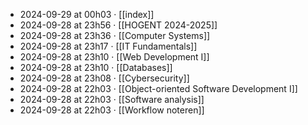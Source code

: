 - 2024-09-29 at 00h03 · [[index]]
- 2024-09-28 at 23h56 · [[HOGENT 2024-2025]]
- 2024-09-28 at 23h36 · [[Computer Systems]]
- 2024-09-28 at 23h17 · [[IT Fundamentals]]
- 2024-09-28 at 23h10 · [[Web Development I]]
- 2024-09-28 at 23h10 · [[Databases]]
- 2024-09-28 at 23h08 · [[Cybersecurity]]
- 2024-09-28 at 22h03 · [[Object-oriented Software Development I]]
- 2024-09-28 at 22h03 · [[Software analysis]]
- 2024-09-28 at 22h03 · [[Workflow noteren]]
